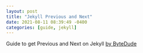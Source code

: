 ```yaml
---
layout: post
title: "Jekyll Previous and Next"
date: 2021-08-11 08:39:49 -0400
categories: [guide, jekyll]
---
```


Guide to get Previous and Next on Jekyll [by ByteDude](https://www.bytedude.com/jekyll-previous-and-next-posts/)
